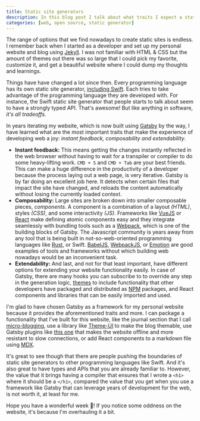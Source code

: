 ```yaml
---
title: Static site generators
description: In this blog post I talk about what traits I expect a static site generator to have, and why I believe Gatsby is a more suitable option than other alternatives in the industry.
categories: [web, open source, static generator]
---
```


The range of options that we find nowadays to create static sites is endless. I remember back when I started as a developer and set up my personal website and blog using [Jekyll](https://jekyllrb.com/). I was not familiar with HTML & CSS but the amount of themes out there was so large that I could pick my favorite, customize it, and get a beautiful website where I could dump my thoughts and learnings.

Things have have changed a lot since then. Every programming language has its own static site generator, [including Swift](https://twitter.com/johnsundell/status/1190007933712633856). Each tries to take advantage of the programming language they are developed with. For instance, the Swift static site generator that people starts to talk about seem to have a strongly typed API. That's awesome! But like anything in software, _it's all tradeoffs._

In years iterating my website, which is now built using [Gatsby](https://www.gatsbyjs.org/) by the way, I have learned what are the most important traits that make the experience of developing web a joy: _instant feedback, composability and extendability_.

- **Instant feedback:** This means getting the changes instantly reflected in the web browser without having to wait for a transpiler or compiler to do some heavy-lifting work. `CMD + S` and `CMD + Tab` are your best friends. This can make a huge difference in the productivity of a developer because the process laying out a web page, is very iterative. Gatsby is by far doing an excellent job here. It detects when certain files that impact the site have changed, and reloads the content automatically without losing the currently loaded context.
- **Composability:** Large sites are broken down into smaller composable pieces, _components_. A component is a combination of a layout _(HTML)_, styles _(CSS)_, and some interactivity _(JS)_. Frameworks like [VueJS](https://vuejs.org/) or [React](https://reactjs.org/) make defining atomic components easy and they integrate seamlessly with bundling tools such as a [Webpack](https://webpack.js.org/), which is one of the building blocks of Gatsby. The Javascript community is years away from any tool that is being built in not-so-web-oriented programming languages like [Rust](https://www.rust-lang.org/), or Swift. [BabelJS](https://babeljs.io/), [WebpackJS](https://webpack.js.org/), or [Emotion](https://github.com/emotion-js/emotion) are good examples of tools and frameworks without which building web nowadays would be an inconvenient task.
- **Extendability:** And last, and not for that least important, have different options for extending your website functionality easily. In case of Gatsby, there are many hooks you can subscribe to to override any step in the generation logic, [themes](https://www.gatsbyjs.org/docs/themes/what-are-gatsby-themes/) to include functionality that other developers have packaged and distributed as [NPM](https://www.npmjs.com/) packages, and React components and libraries that can be easily imported and used.

I'm glad to have chosen Gatsby as a framework for my personal website because it provides the aforementioned traits and more. I can package a functionality that I've built for this website, like the journal section that I call [micro-blogging](https://github.com/tuist/gatsby-theme-micro-blog), use a library like [Theme-UI](https://theme-ui.com/getting-started) to make the blog themable, use Gatsby plugins like [this one](https://www.gatsbyjs.org/packages/gatsby-plugin-offline/) that makes the website offline and more resistant to slow connections, or add React components to a markdown file using [MDX](https://mdxjs.com/getting-started/gatsby).

It's great to see though that there are people pushing the boundaries of static site generators to other programming languages like Swift. And it's also great to have types and APIs that you are already familiar to. However, the value that it brings having a compiler that ensures that I wrote a `<h1>` where it should be a `</h1>`, compared the value that you get when you use a framework like Gatsby that can leverage years of development for the web, is not worth it, at least for me.

Hope you have a wonderful week 👋! If you notice some oddness on the website, it's because I'm overhauling it a bit.
